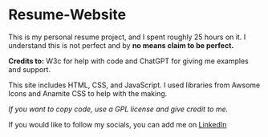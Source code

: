 # Resume-Website

This is my personal resume project, and I spent roughly 25 hours on it. I understand this is not perfect and by  **no means claim to be perfect.**  


**Credits to:** W3c for help with code and ChatGPT for giving me examples and support. 


This site includes HTML, CSS, and JavaScript. I used libraries from Awsome Icons and Anamite CSS to help with the making. 

*If you want to copy code, use a GPL license and give credit to me.*

If you would like to follow my socials, you can add me on  [LinkedIn](https://www.linkedin.com/in/jack-urbanczyk-07924b249/)





